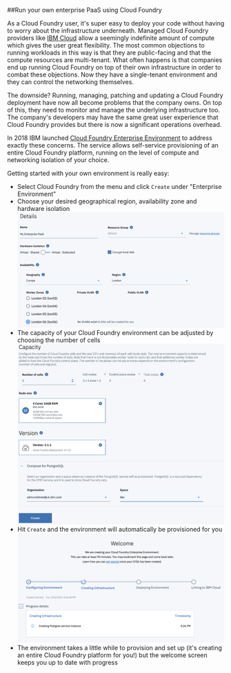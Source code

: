 ##Run your own enterprise PaaS using Cloud Foundry

As a Cloud Foundry user, it's super easy to deploy your code without having to worry about the infrastructure underneath. Managed Cloud Foundry providers like [IBM Cloud](https://cloud.ibm.com) allow a seemingly indefinite amount of compute which gives the user great flexibility. The most common objections to running workloads in this way is that they are public-facing and that the compute resources are multi-tenant. What often happens is that companies end up running Cloud Foundry on top of their own infrastructure in order to combat these objections. Now they have a single-tenant environment and they can control the networking themselves.

The downside? Running, managing, patching and updating a Cloud Foundry deployment have now all become problems that the company owns. On top of this, they need to monitor and manage the underlying infrastructure too. The company's developers may have the same great user experience that Cloud Foundry provides but there is now a significant operations overhead.

In 2018 IBM launched [Cloud Foundry Enterprise Environment](https://cloud.ibm.com/docs/cloud-foundry?topic=cloud-foundry-about#about) to address exactly these concerns. The service allows self-service provisioning of an entire Cloud Foundry platform, running on the level of compute and networking isolation of your choice.

Getting started with your own environment is really easy:
- Select Cloud Foundry from the menu and click `Create` under "Enterprise Environment"
- Choose your desired geographical region, availability zone and hardware isolation
![provisioning details](images/provision-details.png)
- The capacity of your Cloud Foundry environment can be adjusted by choosing the number of cells
![capacity](images/capacity.png)
- Hit `Create` and the environment will automatically be provisioned for you
![welcome](images/welcome.png)
- The environment takes a little while to provision and set up (it's creating an entire Cloud Foundry platform for you!) but the welcome screen keeps you up to date with progress
